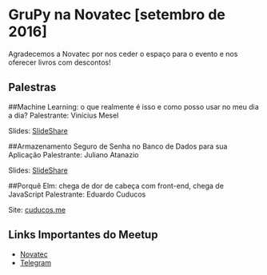 # GruPy na Novatec [setembro de 2016]

Agradecemos a Novatec por nos ceder o espaço para o evento e nos oferecer livros com descontos!

## Palestras

##Machine Learning: o que realmente é isso e como posso usar no meu dia a dia?
Palestrante: Vinícius Mesel

Slides: [SlideShare](http://pt.slideshare.net/ViniciusMesel/machine-learning-o-que-isso)

##Armazenamento Seguro de Senha no Banco de Dados para sua Aplicação
Palestrante: Juliano Atanazio

Slides: [SlideShare](http://pt.slideshare.net/spjuliano) 

##Porquê Elm: chega de dor de cabeça com front-end, chega de JavaScript
Palestrante: Eduardo Cuducos

Site: [cuducos.me](http://cuducos.me/)

## Links Importantes do Meetup
- [Novatec](https://novatec.com.br/)
- [Telegram](https://telegram.me/joinchat/CquhWAgxneh4k9v6CQH0wg)
